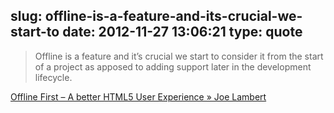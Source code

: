 slug: offline-is-a-feature-and-its-crucial-we-start-to
date: 2012-11-27 13:06:21
type: quote
---

> Offline is a feature and it’s crucial we start to consider it from the start of a project as apposed to adding support later in the development lifecycle.

[Offline First – A better HTML5 User Experience » Joe Lambert](http://blog.joelambert.co.uk/2012/11/26/offline-first-a-better-html5-user-experience/)
